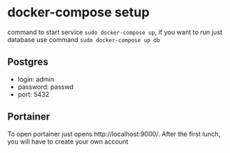 # docker-compose setup

command to start service ```sudo docker-compose up```, if you want to run just database use
command ```sudo docker-compose up db```

## Postgres

- login: admin
- password: passwd
- port: 5432

## Portainer

To open portainer just opens http://localhost:9000/. After the first lunch, you will have to create your own account